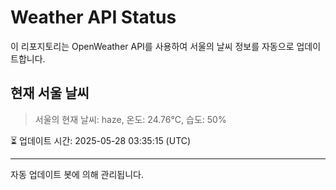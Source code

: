 
# Weather API Status

이 리포지토리는 OpenWeather API를 사용하여 서울의 날씨 정보를 자동으로 업데이트합니다.

## 현재 서울 날씨
> 서울의 현재 날씨: haze, 온도: 24.76°C, 습도: 50%

⏳ 업데이트 시간: 2025-05-28 03:35:15 (UTC)

---
자동 업데이트 봇에 의해 관리됩니다.
